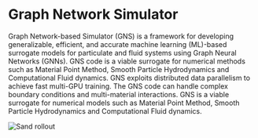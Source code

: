 # Graph Network Simulator

Graph Network-based Simulator (GNS) is a framework for developing generalizable, efficient, and accurate machine learning (ML)-based surrogate models for particulate and fluid systems using Graph Neural Networks (GNNs). GNS code is a viable surrogate for numerical methods such as Material Point Method, Smooth Particle Hydrodynamics and Computational Fluid dynamics. GNS exploits distributed data parallelism to achieve fast multi-GPU training. The GNS code can handle complex boundary conditions and multi-material interactions.  GNS is a viable surrogate for numerical models such as Material Point Method, Smooth Particle Hydrodynamics and Computational Fluid dynamics.

![Sand rollout](img/rollout_0.gif)
